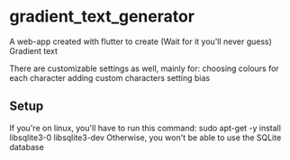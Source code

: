# gradient_text_generator

A web-app created with flutter to create
(Wait for it you'll never guess)
Gradient text

There are customizable settings as well, mainly for:
choosing colours for each character
adding custom characters
setting bias 

## Setup
If you're on linux, you'll have to run this command:
sudo apt-get -y install libsqlite3-0 libsqlite3-dev
Otherwise, you won't be able to use the SQLite database